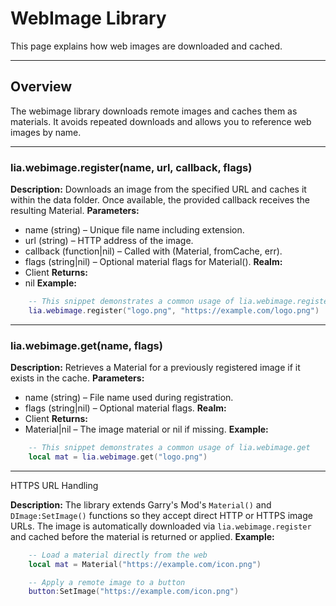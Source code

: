# WebImage Library

This page explains how web images are downloaded and cached.

---

## Overview

The webimage library downloads remote images and caches them as materials. It avoids repeated downloads and allows you to reference web images by name.

---

### lia.webimage.register(name, url, callback, flags)

    
**Description:**
Downloads an image from the specified URL and caches it within the
data folder. Once available, the provided callback receives the
resulting Material.
**Parameters:**
* name (string) – Unique file name including extension.
* url (string) – HTTP address of the image.
* callback (function|nil) – Called with (Material, fromCache, err).
* flags (string|nil) – Optional material flags for Material().
**Realm:**
* Client
**Returns:**
* nil
**Example:**
```lua
    -- This snippet demonstrates a common usage of lia.webimage.register
    lia.webimage.register("logo.png", "https://example.com/logo.png")
```

---


### lia.webimage.get(name, flags)

    
**Description:**
Retrieves a Material for a previously registered image if it exists in
the cache.
**Parameters:**
* name (string) – File name used during registration.
* flags (string|nil) – Optional material flags.
**Realm:**
* Client
**Returns:**
* Material|nil – The image material or nil if missing.
**Example:**
```lua
    -- This snippet demonstrates a common usage of lia.webimage.get
    local mat = lia.webimage.get("logo.png")
```

---


HTTPS URL Handling
    
**Description:**
The library extends Garry's Mod's `Material()` and `DImage:SetImage()`
functions so they accept direct HTTP or HTTPS image URLs. The image is
automatically downloaded via `lia.webimage.register` and cached before
the material is returned or applied.
**Example:**
```lua
    -- Load a material directly from the web
    local mat = Material("https://example.com/icon.png")

    -- Apply a remote image to a button
    button:SetImage("https://example.com/icon.png")
```
